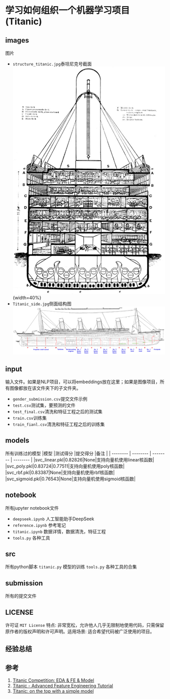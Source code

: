 # 学习如何组织一个机器学习项目(Titanic)
## images
图片
- `structure_titanic.jpg`泰坦尼克号截面
    ![泰坦尼克号的结构图](images/structure_titanic.jpg){width=40%}
- `Titanic_side.jpg`侧面结构图
    ![侧面结构图](images/Titanic_side.jpg)

## input
输入文件。如果是NLP项目，可以将embeddings放在这里；如果是图像项目，所有图像都放在该文件夹下的子文件夹。
- `gender_submission.csv`提交文件示例
- `test.csv`测试集，要预测的文件
- `test_final.csv`清洗和特征工程之后的测试集
- `train.csv`训练集
- `train_fianl.csv`清洗和特征工程之后的训练集

## models
所有训练过的模型
|模型      |测试得分   |提交得分   |备注      |
| -------- | -------- | -------- | -------- |
|svc_linear.pkl|0.82826|None|支持向量机使用linear核函数|
|svc_poly.pkl|0.83724|0.77511|支持向量机使用poly核函数|
|svc_rbf.pkl|0.83387|None|支持向量机使用rbf核函数|
|svc_sigmoid.pkl|0.76543|None|支持向量机使用sigmoid核函数|

## notebook
所有jupyter notebook文件
- `deepseek.ipynb` 人工智能助手DeepSeek
- `reference.ipynb` 参考笔记
- `titanic.ipynb` 数据详情，数据清洗，特征工程
- `tools.py` 各种工具

## src
所有python脚本
`titanic.py` 模型的训练
`tools.py` 各种工具的合集

## submission
所有的提交文件

## LICENSE
许可证
`MIT License`
特点: 非常宽松，允许他人几乎无限制地使用代码，只需保留原作者的版权声明和许可声明。适用场景: 适合希望代码被广泛使用的项目。

## 经验总结

## 参考
1. [Titanic Competition: EDA & FE & Model](https://www.kaggle.com/code/mariyamalshatta/titanic-competition-eda-fe-model)
2. [Titanic - Advanced Feature Engineering Tutorial](https://www.kaggle.com/code/gunesevitan/titanic-advanced-feature-engineering-tutorial)
3. [Titanic: on the top with a simple model](https://www.kaggle.com/code/goldens/titanic-on-the-top-with-a-simple-model)